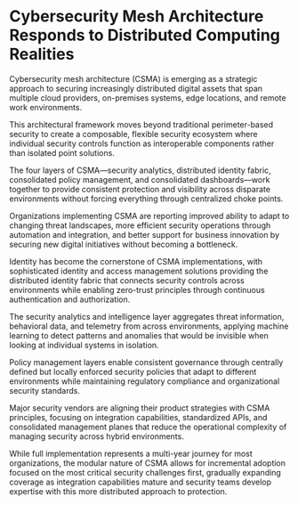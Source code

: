 # Cybersecurity Mesh Architecture Responds to Distributed Computing Realities

Cybersecurity mesh architecture (CSMA) is emerging as a strategic approach to securing increasingly distributed digital assets that span multiple cloud providers, on-premises systems, edge locations, and remote work environments.

This architectural framework moves beyond traditional perimeter-based security to create a composable, flexible security ecosystem where individual security controls function as interoperable components rather than isolated point solutions.

The four layers of CSMA—security analytics, distributed identity fabric, consolidated policy management, and consolidated dashboards—work together to provide consistent protection and visibility across disparate environments without forcing everything through centralized choke points.

Organizations implementing CSMA are reporting improved ability to adapt to changing threat landscapes, more efficient security operations through automation and integration, and better support for business innovation by securing new digital initiatives without becoming a bottleneck.

Identity has become the cornerstone of CSMA implementations, with sophisticated identity and access management solutions providing the distributed identity fabric that connects security controls across environments while enabling zero-trust principles through continuous authentication and authorization.

The security analytics and intelligence layer aggregates threat information, behavioral data, and telemetry from across environments, applying machine learning to detect patterns and anomalies that would be invisible when looking at individual systems in isolation.

Policy management layers enable consistent governance through centrally defined but locally enforced security policies that adapt to different environments while maintaining regulatory compliance and organizational security standards.

Major security vendors are aligning their product strategies with CSMA principles, focusing on integration capabilities, standardized APIs, and consolidated management planes that reduce the operational complexity of managing security across hybrid environments.

While full implementation represents a multi-year journey for most organizations, the modular nature of CSMA allows for incremental adoption focused on the most critical security challenges first, gradually expanding coverage as integration capabilities mature and security teams develop expertise with this more distributed approach to protection.